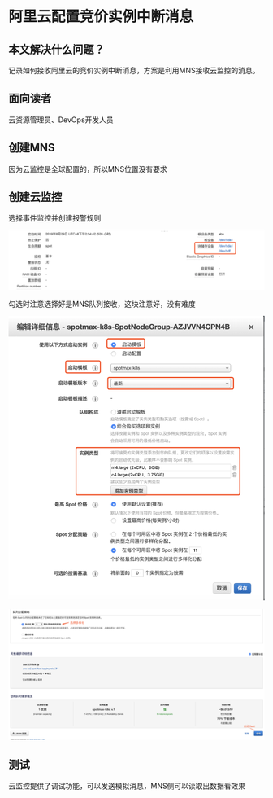 # 阿里云配置竞价实例中断消息

## 本文解决什么问题？

记录如何接收阿里云的竞价实例中断消息，方案是利用MNS接收云监控的消息。

## 面向读者

云资源管理员、DevOps开发人员

## 创建MNS

因为云监控是全球配置的，所以MNS位置没有要求

## 创建云监控

选择事件监控并创建报警规则

![](../.gitbook/assets/image%20%2870%29.png)

勾选时注意选择好是MNS队列接收，这块注意好，没有难度

![](../.gitbook/assets/image%20%2872%29.png)

![](../.gitbook/assets/image%20%2811%29.png)

## 测试

云监控提供了调试功能，可以发送模拟消息，MNS侧可以读取出数据看效果



